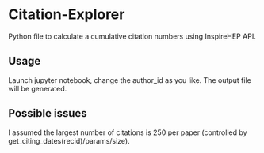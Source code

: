 # Citation-Explorer
Python file to calculate a cumulative citation numbers using InspireHEP API.

## Usage
Launch jupyter notebook, change the author_id as you like. The output file will be generated.

## Possible issues
I assumed the largest number of citations is 250 per paper (controlled by get_citing_dates(recid)/params/size).
